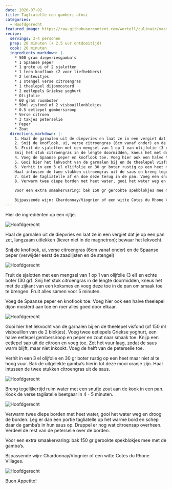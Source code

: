 ```yaml
---
date: 2020-07-02
title: Tagliatelle con gamberi afosi
categories:
  - Hoofdgerecht
featured_image: https://raw.githubusercontent.com/wortell/culinair/master/fotos/Tagliatellecongamberiafosi/Pasta-Gamba-6.jpeg
recipe:
  servings: 3-4 personen
  prep: 20 minuten (+ 2,5 uur ontdooitijd)
  cook: 20 minuten
  ingredients_markdown: |-
    * 500 gram diepvriesgamba's
    * 1 Spaanse peper
    * 1 grote ui of 2 sjalotten
    * 1 teen knoflook (2 voor liefhebbers)
    * 2 lenteuitjes
    * 1 stengel verse citroengras
    * 1 theelepel dijonmosterd
    * 2 eetlepels Griekse yoghurt
    * Olijfolie
    * 60 gram roomboter
    * 50ml visfond of 2 visbouillonblokjes
    * 0.5 eetlepel gembersiroop
    * Verse citroen
    * 3 takjes peterselie
    * Peper
    * Zout
  directions_markdown: |-
    1. Haal de garnalen uit de diepvries en laat ze in een vergiet dat je op een pan zet, langzaam uitlekken (liever niet in de magnetron); bewaar het lekvocht.
    2. Snij de knoflook, ui, verse citroengras (6cm vanaf onder) en de Spaanse peper (verwijder eerst de zaadlijsten en de stengel)
    3. Fruit de sjalotten met een mengsel van 1 op 1 van olijfolie (3 el) en echte boter (30 gr).
    Snij het stuk citroengras in de lengte doormidden, kneus het met de zijkant van een koksmes en voeg deze toe in de pan om smaak toe te brengen. Fruit alles samen voor 5 minuten.
    4. Voeg de Spaanse peper en knoflook toe. Voeg hier ook een halve theelepel dijon mosterd aan toe en roer alles goed door elkaar.
    5. Gooi hier het lekvocht van de garnalen bij en de theelepel visfond (of 150 ml visbouillon van de 2 blokjes). Voeg twee eetlepels Griekse yoghurt, een halve eetlepel gembersiroop en peper en zout naar smaak toe. Knijp een eetlepel sap uit de citroen en voeg toe. Zet het vuur laag, zodat de saus warm blijft, maar niet inkookt. Voeg de helft van de peterselie toe.
    6. Verhit in een 3 el olijfolie en 30 gr boter rustig op een heet maar niet al te hoog vuur. Bak de uitgelekte gamba’s hierin tot deze mooi oranje zijn.
    Haal intussen de twee stukken citroengras uit de saus en breng tegelijkertijd ruim water met een snufje zout aan de kook in een pan. Kook de verse tagliatelle beetgaar in 4 - 5 minuten.
    7. Giet de tagliatelle af en doe deze terug in de pan. Voeg een snufje zout toe en een eetlepel Extra Vergine olijfolie. Doe een deksel op de pan en schut de pasta door elkaar heen.
    8. Verwarm twee diepe borden met heet water, gooi het water weg en droog de borden. Leg er dan een portie tagliatelle op het warme bord en schep daar de gamba’s in hun saus op. Druppel er nog wat citroensap overheen. Verdeel de rest van de peterselie over de borden en eet smakelijk!

    Voor een extra smaakervaring: bak 150 gr gerookte spekblokjes mee met de gamba’s.
    
    Bijpassende wijn: Chardonnay/Viognier of een witte Cotes du Rhone Villages.
---
```

Hier de ingrediënten op een rijtje.

![Hoofdgerecht](https://raw.githubusercontent.com/wortell/culinair/master/fotos/Tagliatellecongamberiafosi/Pasta-Gamba-1.jpeg)

Haal de garnalen uit de diepvries en laat ze in een vergiet dat je op een pan zet, langzaam uitlekken (liever niet in de magnetron); bewaar het lekvocht.

Snij de knoflook, ui, verse citroengras (6cm vanaf onder) en de Spaanse peper (verwijder eerst de zaadlijsten en de stengel)

![Hoofdgerecht](https://raw.githubusercontent.com/wortell/culinair/master/fotos/Tagliatellecongamberiafosi/Pasta-Gamba-2.jpeg)

Fruit de sjalotten met een mengsel van 1 op 1 van olijfolie (3 el) en echte boter (30 gr).
Snij het stuk citroengras in de lengte doormidden, kneus het met de zijkant van een koksmes en voeg deze toe in de pan om smaak toe te brengen. Fruit alles samen voor 5 minuten.

Voeg de Spaanse peper en knoflook toe. Voeg hier ook een halve theelepel dijon mosterd aan toe en roer alles goed door elkaar.

![Hoofdgerecht](https://raw.githubusercontent.com/wortell/culinair/master/fotos/Tagliatellecongamberiafosi/Pasta-Gamba-3.jpeg)

Gooi hier het lekvocht van de garnalen bij en de theelepel visfond (of 150 ml visbouillon van de 2 blokjes). Voeg twee eetlepels Griekse yoghurt, een halve eetlepel gembersiroop en peper en zout naar smaak toe. Knijp een eetlepel sap uit de citroen en voeg toe. Zet het vuur laag, zodat de saus warm blijft, maar niet inkookt. Voeg de helft van de peterselie toe.

Verhit in een 3 el olijfolie en 30 gr boter rustig op een heet maar niet al te hoog vuur. Bak de uitgelekte gamba’s hierin tot deze mooi oranje zijn.
Haal intussen de twee stukken citroengras uit de saus.

![Hoofdgerecht](https://raw.githubusercontent.com/wortell/culinair/master/fotos/Tagliatellecongamberiafosi/Pasta-Gamba-4.jpeg)

Breng tegelijkertijd ruim water met een snufje zout aan de kook in een pan. Kook de verse tagliatelle beetgaar in 4 - 5 minuten.

![Hoofdgerecht](https://raw.githubusercontent.com/wortell/culinair/master/fotos/Tagliatellecongamberiafosi/Pasta-Gamba-5.jpeg)

Verwarm twee diepe borden met heet water, gooi het water weg en droog de borden. Leg er dan een portie tagliatelle op het warme bord en schep daar de gamba’s in hun saus op. Druppel er nog wat citroensap overheen. Verdeel de rest van de peterselie over de borden.

Voor een extra smaakervaring: bak 150 gr gerookte spekblokjes mee met de gamba’s.
    
Bijpassende wijn: Chardonnay/Viognier of een witte Cotes du Rhone Villages.

![Hoofdgerecht](https://raw.githubusercontent.com/wortell/culinair/master/fotos/Tagliatellecongamberiafosi/Pasta-Gamba-6.jpeg)

Buon Appetito!